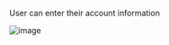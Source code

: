 User can enter their account information


![image](https://github.com/AtaKaleli/EnterAccountInformation/assets/158140699/9aacf9e5-e3f5-42ef-bdfb-2f34aac95488)
